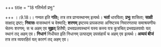 +++
title = "18 गतिर्भर्ता प्रभुः"

+++
।।9.18।। गम्यत इति **गतिः;** तत्र तत्र प्राप्यस्थानम् इत्यर्थः। **भर्ता**
धारयिता; **प्रभुः** शासिता; **साक्षी** साक्षाद् द्रष्टा; **निवासः**
वासस्थानं च वेश्मादि; **शरणम्** इष्टस्य प्रापकतया अनिष्टस्य निवारणतया
समाश्रयणीयः चेतनः शरणम्; स च अहम् एव **सुहृत्** हितैषी; प्रभवप्रलयस्थानं
यस्य कस्य यत्र कुत्रचित् प्रभवप्रलययोः यत् स्थानं तद् अहम् एव।
**निधानं** निधीयत इति निधानम् उत्पाद्यम् उपसंहार्यं च अहम् एव इत्यर्थः।
**अव्ययं बीजं** तत्र तत्र व्ययरहितं यत् कारणं तद् अहम् एव।
